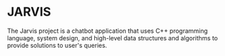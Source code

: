 # JARVIS
The Jarvis project is a chatbot application that uses C++ programming language, system design, and high-level data structures and algorithms to provide solutions to user's queries.
